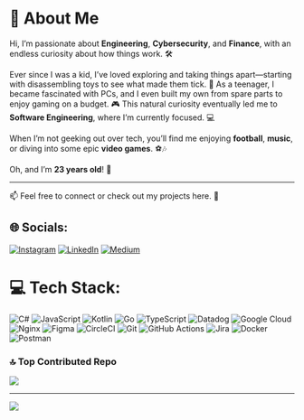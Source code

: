 # 👋 About Me

Hi, I’m passionate about **Engineering**, **Cybersecurity**, and **Finance**, with an endless curiosity about how things work. 🛠️  

Ever since I was a kid, I’ve loved exploring and taking things apart—starting with disassembling toys to see what made them tick. 🔧 As a teenager, I became fascinated with PCs, and I even built my own from spare parts to enjoy gaming on a budget. 🎮 This natural curiosity eventually led me to **Software Engineering**, where I’m currently focused. 💻  

When I’m not geeking out over tech, you’ll find me enjoying **football**, **music**, or diving into some epic **video games**. ⚽🎶  

Oh, and I’m **23 years old**! 🎉

---

📫 Feel free to connect or check out my projects here. 🚀



## 🌐 Socials:
[![Instagram](https://img.shields.io/badge/Instagram-%23E4405F.svg?logo=Instagram&logoColor=white)](https://instagram.com/dariuszdroba) [![LinkedIn](https://img.shields.io/badge/LinkedIn-%230077B5.svg?logo=linkedin&logoColor=white)](https://linkedin.com/in/darius-zdroba-065a71256) [![Medium](https://img.shields.io/badge/Medium-12100E?logo=medium&logoColor=white)](https://medium.com/@dariuszdroba) 

# 💻 Tech Stack:
![C#](https://img.shields.io/badge/c%23-%23239120.svg?style=for-the-badge&logo=csharp&logoColor=white) ![JavaScript](https://img.shields.io/badge/javascript-%23323330.svg?style=for-the-badge&logo=javascript&logoColor=%23F7DF1E) ![Kotlin](https://img.shields.io/badge/kotlin-%237F52FF.svg?style=for-the-badge&logo=kotlin&logoColor=white) ![Go](https://img.shields.io/badge/go-%2300ADD8.svg?style=for-the-badge&logo=go&logoColor=white) ![TypeScript](https://img.shields.io/badge/typescript-%23007ACC.svg?style=for-the-badge&logo=typescript&logoColor=white) ![Datadog](https://img.shields.io/badge/datadog-%23632CA6.svg?style=for-the-badge&logo=datadog&logoColor=white) ![Google Cloud](https://img.shields.io/badge/GoogleCloud-%234285F4.svg?style=for-the-badge&logo=google-cloud&logoColor=white) ![Nginx](https://img.shields.io/badge/nginx-%23009639.svg?style=for-the-badge&logo=nginx&logoColor=white) ![Figma](https://img.shields.io/badge/figma-%23F24E1E.svg?style=for-the-badge&logo=figma&logoColor=white) ![CircleCI](https://img.shields.io/badge/circleci-%23161616.svg?style=for-the-badge&logo=circleci&logoColor=white) ![Git](https://img.shields.io/badge/git-%23F05033.svg?style=for-the-badge&logo=git&logoColor=white) ![GitHub Actions](https://img.shields.io/badge/github%20actions-%232671E5.svg?style=for-the-badge&logo=githubactions&logoColor=white) ![Jira](https://img.shields.io/badge/jira-%230A0FFF.svg?style=for-the-badge&logo=jira&logoColor=white) ![Docker](https://img.shields.io/badge/docker-%230db7ed.svg?style=for-the-badge&logo=docker&logoColor=white) ![Postman](https://img.shields.io/badge/Postman-FF6C37?style=for-the-badge&logo=postman&logoColor=white)




### 🔝 Top Contributed Repo
![](https://github-contributor-stats.vercel.app/api?username=DariusZdroba&limit=5&theme=dark&combine_all_yearly_contributions=true)

---
[![](https://visitcount.itsvg.in/api?id=DariusZdroba&icon=0&color=0)](https://visitcount.itsvg.in)

<!-- Proudly created with GPRM ( https://gprm.itsvg.in ) -->

